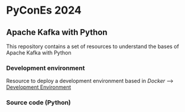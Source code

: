 # PyConEs 2024

## Apache Kafka with Python

This repository contains a set of resources to understand the bases of Apache Kafka with Python

### Development environment

Resource to deploy a development environment based in *Docker* --> [Development Environment](infrastructure/README.md)

### Source code (Python)

